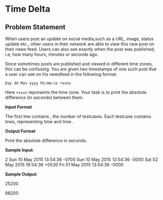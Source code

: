 # Time Delta

## Problem Statement
When users post an update on social media,such as a URL, image, status update etc., other users in their network are able to view this new post on their news feed. Users can also see exactly when the post was published, i.e, how many hours, minutes or seconds ago.

Since sometimes posts are published and viewed in different time zones, this can be confusing. You are given two timestamps of one such post that a user can see on his newsfeed in the following format:

`Day dd Mon yyyy hh:mm:ss +xxxx`

Here `+xxxx` represents the time zone. Your task is to print the absolute difference (in seconds) between them.

**Input Format**

The first line contains , the number of testcases.
Each testcase contains  lines, representing time  and time .

**Output Format**

Print the absolute difference  in seconds.

**Sample Input**:

2
Sun 10 May 2015 13:54:36 -0700
Sun 10 May 2015 13:54:36 -0000
Sat 02 May 2015 19:54:36 +0530
Fri 01 May 2015 13:54:36 -0000

**Sample Output**:

25200

88200